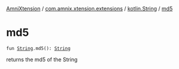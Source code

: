 [AmniXtension](../../index.md) / [com.amnix.xtension.extensions](../index.md) / [kotlin.String](index.md) / [md5](./md5.md)

# md5

`fun `[`String`](https://kotlinlang.org/api/latest/jvm/stdlib/kotlin/-string/index.html)`.md5(): `[`String`](https://kotlinlang.org/api/latest/jvm/stdlib/kotlin/-string/index.html)

returns the md5 of the String

